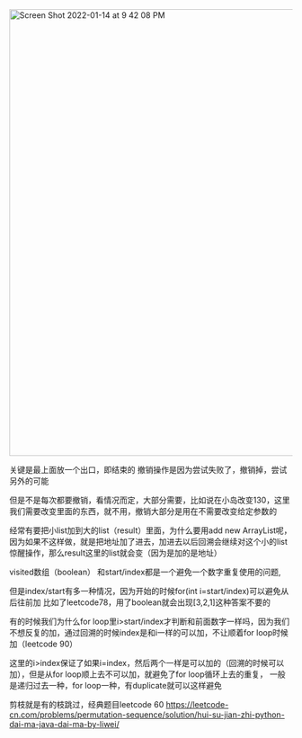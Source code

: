 <img width="795" alt="Screen Shot 2022-01-14 at 9 42 08 PM" src="https://user-images.githubusercontent.com/59748598/149610567-f5e4e2ee-edce-4299-8a82-1180a54cb929.png">

关键是最上面放一个出口，即结束的
撤销操作是因为尝试失败了，撤销掉，尝试另外的可能

但是不是每次都要撤销，看情况而定，大部分需要，比如说在小岛改变130，这里我们需要改变里面的东西，就不用，撤销大部分是用在不需要改变给定参数的

经常有要把小list加到大的list（result）里面，为什么要用add new ArrayList呢，因为如果不这样做，就是把地址加了进去，加进去以后回溯会继续对这个小的list惊醒操作，那么result这里的list就会变（因为是加的是地址）

visited数组（boolean） 和start/index都是一个避免一个数字重复使用的问题,

但是index/start有多一种情况，因为开始的时候for(int i=start/index)可以避免从后往前加 比如了leetcode78，用了boolean就会出现[3,2,1]这种答案不要的

有的时候我们为什么for loop里i>start/index才判断和前面数字一样吗，因为我们不想反复的加，通过回溯的时候index是和i一样的可以加，不让顺着for loop时候加（leetcode 90）

这里的i>index保证了如果i=index，然后两个一样是可以加的（回溯的时候可以加），但是从for loop顺上去不可以加，就避免了for loop循环上去的重复，
一般是递归过去一种，for loop一种，有duplicate就可以这样避免

剪枝就是有的枝跳过，经典题目leetcode 60
https://leetcode-cn.com/problems/permutation-sequence/solution/hui-su-jian-zhi-python-dai-ma-java-dai-ma-by-liwei/



